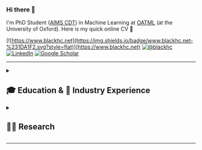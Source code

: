 ### Hi there 👋

I'm PhD Student ([AIMS CDT](https://aims.robots.ox.ac.uk/)) in Machine Learning at [OATML](https://oatml.cs.ox.ac.uk/) (at the University of Oxford). Here is my quick online CV 🤗

[![https://www.blackhc.net](https://img.shields.io/badge/www.blackhc.net-%231DA1F2.svg?style=flat)](https://www.blackhc.net)</button>
[![@blackhc](https://img.shields.io/badge/@blackhc-%231DA1F2.svg?style=social&logo=Twitter)](https://twitter.com/@blackhc)
[![LinkedIn](https://img.shields.io/badge/LinkedIn-%230A66C2.svg?style=flat&logo=LinkedIn&logoColor=white)](https://linkedin.com/in/blackhc)
[![Google Scholar](https://img.shields.io/badge/Google%20Scholar-%234285F4.svg?style=flat&logo=googlescholar&logoColor=white)](https://scholar.google.com/citations?user=WYQVZpYAAAAJ)

------

<details markdown>
<summary markdown>
  
## 🎓 Education & 💼 Industry Experience

</summary>

1. ### DPhil Computer Science
   **University of Oxford**, supervised by Prof Yarin Gal, _Oxford, UK, Oct 2018 -- Summer 2023__  
   Deep active learning and data subset selection using information theory and Bayesian neural networks.

1. ### Research Engineer (Intern)
   **Opal Camera**, _Remote, Oct 2022 -- Dec 2022_  
   Validation Pipeline for Gesture Control System.

2. ### Resident Fellow
   **Newspeak House**, _London, UK, Jan 2018 -- Jul 2018_   
   AI & Politics event series, science communication.

3. ### Performance Research Engineer
   **DeepMind**, _London, UK, Oct 2016 -- Aug 2017_  
   TensorFlow performance improvements (custom CUDA kernels) & profiling (i.a. “[Neural Episodic Control](https://arxiv.org/abs/1703.01988)”); automated agent regression testing.

4. ### Software Engineer
   **Google**, _Zürich, CH, Jul 2013 -- Sep 2016_  
   App & testing infrastructure; latency optimization; front-end development (Dart/GWT).

3. ### MSc Computer Science
   **Technische Universität München**, _München, DE, Sep 2009 -- Oct 2012_  
   Thesis “[Assisted Object Placement](http://blog.blackhc.net/projects/university/msc-thesis-assisted-object-placement/)”.

4. ### BSc Mathematics
   **Technische Universität München**, _München, DE, Sep 2009 -- Mar 2012_  
   Thesis “[Discrete Elastic Rods](http://blog.blackhc.net/projects/university/bsc-thesis-discrete-elastic-rods/)”.

5. ### BSc Computer Science
   **Technische Universität München**, _München, DE, Sep 2007 -- Sep 2009_  
   Thesis “[Multi-Tile Terrain Rendering with OGL/Equalizer](http://stuff.blackhc.net/publications/cg_bsc_thesis.pdf)”.
</details>
<details>
<summary>
  
## 🧑‍🔬 Research

</summary>

### 📚 Publications

1. #### Conference Proceedings

[\[1\]](https://arxiv.org/abs/2102.11582) J. Mukhoti<sup>\*</sup>, **A.
Kirsch**<sup>\*</sup>, J. van Amersfoort, P. H. Torr, and Y. Gal, "*Deterministic
Neural Networks with Appropriate Inductive Biases Capture Epistemic and
Aleatoric Uncertainty*," CVPR 2023, 2023.

[\[2\]](https://arxiv.org/abs/2304.08151) F. Bickford Smith<sup>\*</sup>, **A.
Kirsch**<sup>\*</sup>, S. Farquhar, Y. Gal, A. Foster, and T. Rainforth,
"*Prediction-Oriented Bayesian Active Learning*," AISTATS, 2023.

[\[3\]](https://proceedings.mlr.press/v162/mindermann22a.) S.
Mindermann<sup>\*</sup>, J. M. Brauner<sup>\*</sup>, M. T. Razzak<sup>\*</sup>, et al.,
"*Prioritized Training on Points that are Learnable, Worth Learning, and
not yet Learnt*," ICML, 2022.

[\[4\]](https://arxiv.org/abs/2111.02275) A. Jesson<sup>\*</sup>, P. Tigas<sup>\*</sup>,
J. van Amersfoort, **A. Kirsch**, U. Shalit, and Y. Gal, "*Causal-BALD:
Deep Bayesian Active Learning of Outcomes to Infer Treatment-Effects
from Observational Data*," NeurIPS, 2021.

[\[5\]](https://arxiv.org/abs/1906.08158) **A. Kirsch**<sup>\*</sup>, J. van
Amersfoort<sup>\*</sup>, and Y. Gal, "*BatchBALD: Efficient and Diverse Batch
Acquisition for Deep Bayesian Active Learning*," NeurIPS, 2019.

### Journal Articles {#journal-articles .unnumbered}

[\[6\]](https://arxiv.org/abs/2202.01851) **A. Kirsch** and Y. Gal, "*A
Note on "Assessing Generalization of SGD via Disagreement"*," TMLR,
2022.

[\[7\]](https://arxiv.org/abs/2208.00549) **A. Kirsch** and Y. Gal,
"*Unifying Approaches in Data Subset Selection via Fisher Information
and Information-Theoretic Quantities*," TMLR, 2022.

### Workshop Papers {#workshop-papers .unnumbered}

[\[8\]](https://openreview.net/forum?id=6x0gB9gOHFg) D. Tran, J. Liu, M.
W. Dusenberry, et al., "*Plex: Towards Reliability using Pretrained
Large Model Extensions*," Principles of Distribution Shifts & First
Workshop on Pre-training: Perspectives, Pitfalls, and Paths Forward,
ICML 2022.

[\[9\]](https://arxiv.org/abs/2205.08766) **A. Kirsch**, J. Kossen, and
Y. Gal, "*Marginal and Joint Cross-Entropies & Predictives for Online
Bayesian Inference, Active Learning, and Active Sampling*," Updatable
Machine Learning, ICML 2022, 2022.

[\[10\]](http://www.gatsby.ucl.ac.uk/~balaji/udl2021/accepted-papers/UDL2021-paper-092.pdf)
**A. Kirsch**, J. Mukhoti, J. van Amersfoort, P. H. Torr, and Y. Gal,
"*On Pitfalls in OoD Detection: Entropy Considered Harmful*,"
Uncertainty in Deep Learning, 2021.

[\[11\]](https://arxiv.org/abs/2106.11719) **A. Kirsch**, T. Rainforth,
and Y. Gal, "*Active Learning under Pool Set Distribution Shift and
Noisy Data*," SubSetML, 2021.

[\[12\]](https://arxiv.org/abs/2106.12059) **A. Kirsch**<sup>\*</sup>, S.
Farquhar<sup>\*</sup>, and Y. Gal, "*A Simple Baseline for Batch Active Learning
with Stochastic Acquisition Functions*," SubSetML, 2021.

[\[13\]](https://arxiv.org/abs/2106.12062) **A. Kirsch** and Y. Gal, "*A
Practical & Unified Notation for Information-Theoretic Quantities in
ML*," SubSetML, 2021.

[\[14\]](http://www.gatsby.ucl.ac.uk/~balaji/udl2020/accepted-papers/UDL2020-paper-019.pdf)
**A. Kirsch**, C. Lyle, and Y. Gal, "*Scalable Training with Information
Bottleneck Objectives*," Uncertainty in Deep Learning,

[\[15\]](http://www.gatsby.ucl.ac.uk/~balaji/udl2020/accepted-papers/UDL2020-paper-075.pdf)
**A. Kirsch**, C. Lyle, and Y. Gal, "*Learning CIFAR-10 with a Simple
Entropy Estimator Using Information Bottleneck Objectives*," Uncertainty
in Deep Learning, 2020.

-----

## 📝 Reviewing
NeurIPS 2019 (Top Reviewer), AAAI 2020, AAAI 2021, ICLR 2021, NeurIPS 2021 (Outstanding Reviewer), NeurIPS 2022, NeurIPS 2022, TMLR, CVPR 2023.

-----

## 🎯 Interests & Skills
Active Learning, Subset Selection, Information Theory, Information Bottlenecks, Uncertainty Quantification, Python, PyTorch, Jax, C++, CUDA, TensorFlow.
</details>

-----
